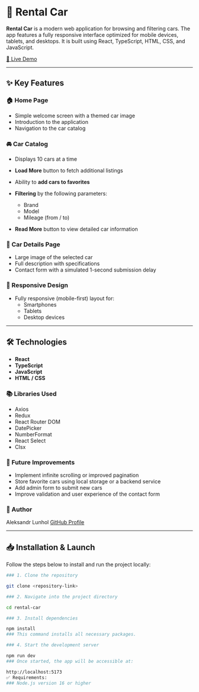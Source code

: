 # 🚗 Rental Car

**Rental Car** is a modern web application for browsing and filtering cars. The app features a fully responsive interface optimized for mobile devices, tablets, and desktops. It is built using React, TypeScript, HTML, CSS, and JavaScript.

[🔗 Live Demo](https://rental-car-ten-ebon.vercel.app)

---

## ✨ Key Features

### 🏠 Home Page
- Simple welcome screen with a themed car image
- Introduction to the application
- Navigation to the car catalog

### 🚘 Car Catalog
- Displays 10 cars at a time
- **Load More** button to fetch additional listings
- Ability to **add cars to favorites**
- **Filtering** by the following parameters:
  - Brand
  - Model
  - Mileage (from / to)

- **Read More** button to view detailed car information

### 📄 Car Details Page
- Large image of the selected car
- Full description with specifications
- Contact form with a simulated 1-second submission delay

### 📱 Responsive Design
- Fully responsive (mobile-first) layout for:
  - Smartphones
  - Tablets
  - Desktop devices

---

## 🛠 Technologies

- **React**
- **TypeScript**
- **JavaScript**
- **HTML / CSS**

### 📚 Libraries Used

- Axios
- Redux
- React Router DOM
- DatePicker
- NumberFormat
- React Select
- Clsx


### 🔧 Future Improvements
- Implement infinite scrolling or improved pagination
- Store favorite cars using local storage or a backend service
- Add admin form to submit new cars
- Improve validation and user experience of the contact form

### 👤 Author
Aleksandr Lunhol
[GitHub Profile](https://github.com/sh1xzyy)

---

## 📥 Installation & Launch

Follow the steps below to install and run the project locally:

```bash
### 1. Clone the repository

git clone <repository-link>

### 2. Navigate into the project directory

cd rental-car

### 3. Install dependencies

npm install
### This command installs all necessary packages.

### 4. Start the development server

npm run dev
### Once started, the app will be accessible at:

http://localhost:5173
✅ Requirements:
### Node.js version 16 or higher
